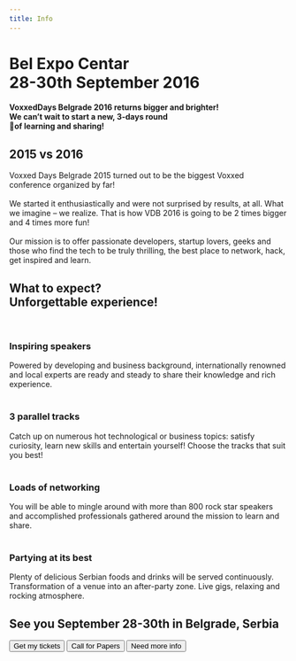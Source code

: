 ```yaml
---
title: Info
---
```

<div class="main-bg page"></div>
<div class="container">
  <h1 class="text-center pad-vertical-big">
    Bel Expo Centar<br><span class="yellow">28-30th September 2016</span>
  </h1>
  <h4 class="text-center">VoxxedDays Belgrade 2016 returns bigger and brighter!<br>We can’t wait to start a new, 3-days round<br>of learning and sharing!</h4>
  <div class="steam-separator"></div>
  <h2 class="text-center">
    2015 <span class="yellow">vs</span> 2016
  </h2>
  <div class="row-centered">
    <div class="col-sm-8 col-centered">
      <div class="block-item">
        Voxxed Days Belgrade 2015 turned out to be <span class="accent">the biggest Voxxed conference</span> organized by far!
        <br><br>
        We started it enthusiastically and were not surprised by results, at all. What we imagine – we realize. That is how VDB 2016 is going to be <span class="accent">2 times bigger and 4 times more fun!</span>
        <br><br>
        Our mission is to offer passionate developers, startup lovers, geeks and those who find the tech to be truly thrilling, the best place <span class="accent">to network, hack, get inspired and learn</span>.
      </div>
    </div>
  </div>
  <div class="steam-separator"></div>
  <h2 class="text-center plain">
    What to expect?<br><span class="yellow">Unforgettable experience!</span>
  </h2>
  <div class="row-centered">
    <div class="col-sm-5 col-centered">
      <div class="card">
        <div class="thumb"><img src="images/b.png"></div>
        <h3>Inspiring speakers</h3>
        <div class="desc">
          Powered by developing and business background, internationally renowned and local experts are ready and steady to share their knowledge and rich experience.
        </div>
      </div>
    </div>
    <div class="col-sm-5 col-centered">
      <div class="card">
        <div class="thumb"><img src="images/b.png"></div>
        <h3>3 parallel tracks</h3>
        <div class="desc">
          Catch up on numerous hot technological or business topics: satisfy curiosity, learn new skills and entertain yourself! Choose the tracks that suit you best!
        </div>
      </div>
    </div>
  </div>
  <div class="row-centered">
    <div class="col-sm-5 col-centered">
      <div class="card">
        <div class="thumb"><img src="images/b.png"></div>
        <h3>Loads of networking</h3>
        <div class="desc">
          You will be able to mingle around with more than 800 rock star speakers and accomplished professionals gathered around the mission to learn and share.
        </div>
      </div>
    </div>
    <div class="col-sm-5 col-centered">
      <div class="card">
        <div class="thumb"><img src="images/b.png"></div>
        <h3>Partying at its best</h3>
        <div class="desc">
          Plenty of delicious Serbian foods and drinks will be served continuously. Transformation of a venue into an after-party zone. Live gigs, relaxing and rocking atmosphere.
        </div>
      </div>
    </div>
  </div>
</div>
<div class="info-block margin-top-big">
  <div class="container info-content">
    <h2 class="text-center">
			See you <span class="yellow">September 28-30th</span> in Belgrade, Serbia
		</h2>
    <button type="button" class="btn btn-primary btn-lg green">Get my tickets</button>
    <button type="button" class="btn btn-primary btn-lg red">Call for Papers</button>
    <button type="button" class="btn btn-primary btn-lg blue">Need more info</button>
  </div>
</div>
